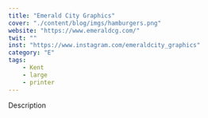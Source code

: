 ```yaml
---
title: "Emerald City Graphics"
cover: "./content/blog/imgs/hamburgers.png"
website: "https://www.emeraldcg.com/"
twit: ""
inst: "https://www.instagram.com/emeraldcity_graphics"
category: "E"
tags:
    - Kent
    - large
    - printer
---
```


Description

